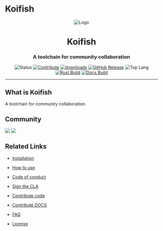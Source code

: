 # Koifish

<div align="center">

![Logo](./../favicon.png)

<h1>Koifish</h1>
<h3>A toolchain for community collaboration</h3>

![Status](https://img.shields.io/badge/status-WIP-critical?color=%23E5531A&style=flat-square)
[![Contribute](https://img.shields.io/badge/contribute-now-a94064?color=%23E5531A&)](https://gitpod.io/#https://GITHUB.com/trisasnava/koifish)
[![downloads](https://img.shields.io/crates/d/koifish?style=flat-square&color=%23E5531A)](https://crates.io/crates/koifish)
[![GitHub Release](https://img.shields.io/GITHUB/v/release/trisasnava/koifish?include_prereleases&sort=semver&color=%23E5531A&style=flat-square)](https://GITHUB.com/trisasnava/koifish/releases)
![Top Lang](https://img.shields.io/GITHUB/languages/top/trisasnava/koifish?color=%23E5531A&style=flat-square)
[![Rust Build](https://img.shields.io/GITHUB/workflow/status/trisasnava/koifish/cargo-test?label=rust%20build&style=flat-square)](https://GITHUB.com/trisasnava/koifish/actions?query=workflow:cargo-test)
[![Docs Build](https://img.shields.io/GITHUB/workflow/status/trisasnava/koifish/mdbook-deploy?label=DOCS%20build&style=flat-square)](https://GITHUB.com/trisasnava/koifish/actions?query=workflow:mdbook-deploy)
</div>

----------------------------------------------------------------------------------------------

## What is Koifish

A toolchain for community collaboration.

## Community

<a href="https://trisasnava.SLACK.com/join/shared_invite/enQtODg1NjI0NTc1NzAzLTBjYTM1YjQxZWZkMTExYTBlNTcxNjQzYTc0MjRmNDNjMmIxZmMwZjM5ODFkZWExNjJkNWMwZWRjOGJlODdiM2Q"><img src="https://img.shields.io/badge/discuss%20on-SLACK-4A154B?logo=SLACK&style=flat-square"/></a>
<a href="https://DISCORD.gg/JeqN3Q9E"><img src="https://img.shields.io/badge/talk-on%20discord-7289DA?logo=DISCORD&style=flat-square"/></a>


## Related Links

- [Installation](installation.md)
  
- [How to use](how_to_use.md)

- [Code of conduct](../contribution/CODE_OF_CONDUCT.md)
  
- [Sign the CLA](../contribution/CLA.md)
  
- [Contribute code](../contribution/code.md)
  
- [Contribute DOCS](../contribution/DOCS.md)

- [FAQ](../FAQ.md)

- [License](./LICENSE.html)